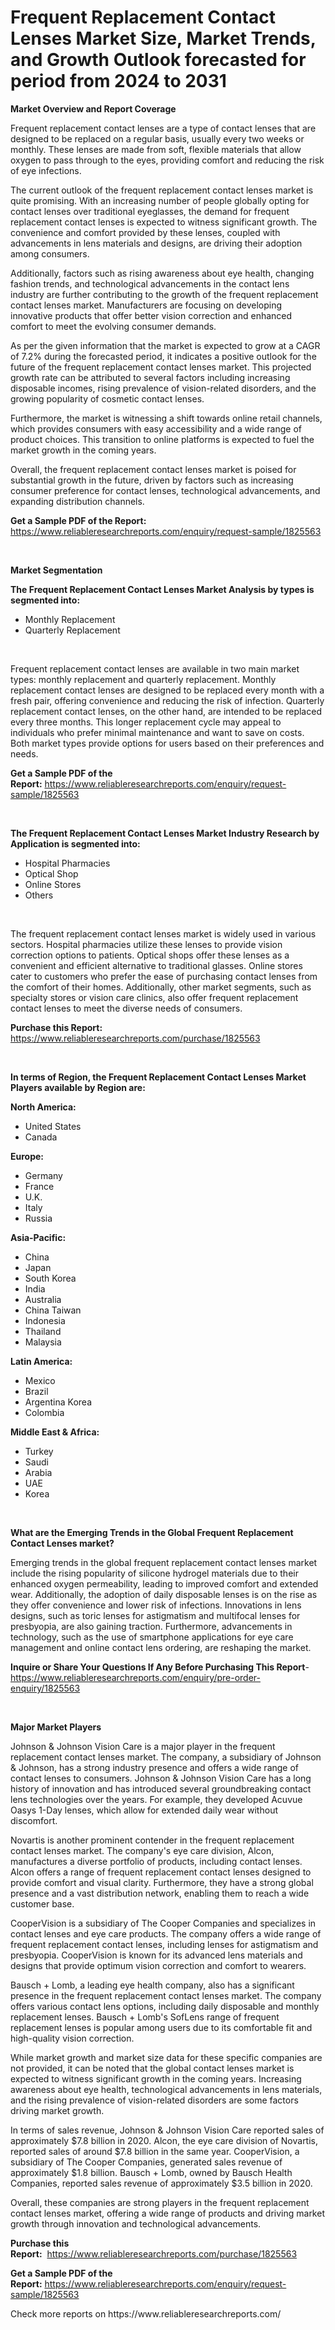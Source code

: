 <p><h1>Frequent Replacement Contact Lenses Market Size, Market Trends, and Growth Outlook forecasted for period from 2024 to 2031</h1></p><p><strong>Market Overview and Report Coverage</strong></p>
<p><p>Frequent replacement contact lenses are a type of contact lenses that are designed to be replaced on a regular basis, usually every two weeks or monthly. These lenses are made from soft, flexible materials that allow oxygen to pass through to the eyes, providing comfort and reducing the risk of eye infections.</p><p>The current outlook of the frequent replacement contact lenses market is quite promising. With an increasing number of people globally opting for contact lenses over traditional eyeglasses, the demand for frequent replacement contact lenses is expected to witness significant growth. The convenience and comfort provided by these lenses, coupled with advancements in lens materials and designs, are driving their adoption among consumers.</p><p>Additionally, factors such as rising awareness about eye health, changing fashion trends, and technological advancements in the contact lens industry are further contributing to the growth of the frequent replacement contact lenses market. Manufacturers are focusing on developing innovative products that offer better vision correction and enhanced comfort to meet the evolving consumer demands.</p><p>As per the given information that the market is expected to grow at a CAGR of 7.2% during the forecasted period, it indicates a positive outlook for the future of the frequent replacement contact lenses market. This projected growth rate can be attributed to several factors including increasing disposable incomes, rising prevalence of vision-related disorders, and the growing popularity of cosmetic contact lenses.</p><p>Furthermore, the market is witnessing a shift towards online retail channels, which provides consumers with easy accessibility and a wide range of product choices. This transition to online platforms is expected to fuel the market growth in the coming years.</p><p>Overall, the frequent replacement contact lenses market is poised for substantial growth in the future, driven by factors such as increasing consumer preference for contact lenses, technological advancements, and expanding distribution channels.</p></p>
<p><strong>Get a Sample PDF of the Report:</strong> <a href="https://www.reliableresearchreports.com/enquiry/request-sample/1825563">https://www.reliableresearchreports.com/enquiry/request-sample/1825563</a></p>
<p>&nbsp;</p>
<p><strong>Market Segmentation</strong></p>
<p><strong>The Frequent Replacement Contact Lenses Market Analysis by types is segmented into:</strong></p>
<p><ul><li>Monthly Replacement</li><li>Quarterly Replacement</li></ul></p>
<p>&nbsp;</p>
<p><p>Frequent replacement contact lenses are available in two main market types: monthly replacement and quarterly replacement. Monthly replacement contact lenses are designed to be replaced every month with a fresh pair, offering convenience and reducing the risk of infection. Quarterly replacement contact lenses, on the other hand, are intended to be replaced every three months. This longer replacement cycle may appeal to individuals who prefer minimal maintenance and want to save on costs. Both market types provide options for users based on their preferences and needs.</p></p>
<p><strong>Get a Sample PDF of the Report:</strong>&nbsp;<a href="https://www.reliableresearchreports.com/enquiry/request-sample/1825563">https://www.reliableresearchreports.com/enquiry/request-sample/1825563</a></p>
<p>&nbsp;</p>
<p><strong>The Frequent Replacement Contact Lenses Market Industry Research by Application is segmented into:</strong></p>
<p><ul><li>Hospital Pharmacies</li><li>Optical Shop</li><li>Online Stores</li><li>Others</li></ul></p>
<p>&nbsp;</p>
<p><p>The frequent replacement contact lenses market is widely used in various sectors. Hospital pharmacies utilize these lenses to provide vision correction options to patients. Optical shops offer these lenses as a convenient and efficient alternative to traditional glasses. Online stores cater to customers who prefer the ease of purchasing contact lenses from the comfort of their homes. Additionally, other market segments, such as specialty stores or vision care clinics, also offer frequent replacement contact lenses to meet the diverse needs of consumers.</p></p>
<p><strong>Purchase this Report:</strong>&nbsp; <a href="https://www.reliableresearchreports.com/purchase/1825563">https://www.reliableresearchreports.com/purchase/1825563</a></p>
<p>&nbsp;</p>
<p><strong>In terms of Region, the Frequent Replacement Contact Lenses Market Players available by Region are:</strong></p>
<p>
    <p> <strong> North America: </strong>
        <ul>
            <li>United States</li>
            <li>Canada</li>
        </ul>
        </p> 
    <p> <strong> Europe: </strong>
        <ul>
            <li>Germany</li>
            <li>France</li>
            <li>U.K.</li>
            <li>Italy</li>
            <li>Russia</li>
        </ul>
        </p> 
    <p> <strong> Asia-Pacific: </strong>
        <ul>
            <li>China</li>
            <li>Japan</li>
            <li>South Korea</li>
            <li>India</li>
            <li>Australia</li>
            <li>China Taiwan</li>
            <li>Indonesia</li>
            <li>Thailand</li>
            <li>Malaysia</li>
        </ul>
        </p> 
    <p> <strong> Latin America: </strong>
        <ul>
            <li>Mexico</li>
            <li>Brazil</li>
            <li>Argentina Korea</li>
            <li>Colombia</li>
        </ul>
        </p> 
    <p> <strong> Middle East & Africa: </strong>
        <ul>
            <li>Turkey</li>
            <li>Saudi</li>
            <li>Arabia</li>
            <li>UAE</li>
            <li>Korea</li>
        </ul>
    </p>
    </p>
<p>&nbsp;</p>
<p><strong>What are the Emerging Trends in the Global Frequent Replacement Contact Lenses market?</strong></p>
<p><p>Emerging trends in the global frequent replacement contact lenses market include the rising popularity of silicone hydrogel materials due to their enhanced oxygen permeability, leading to improved comfort and extended wear. Additionally, the adoption of daily disposable lenses is on the rise as they offer convenience and lower risk of infections. Innovations in lens designs, such as toric lenses for astigmatism and multifocal lenses for presbyopia, are also gaining traction. Furthermore, advancements in technology, such as the use of smartphone applications for eye care management and online contact lens ordering, are reshaping the market.</p></p>
<p><strong>Inquire or Share Your Questions If Any Before Purchasing This Report</strong>- <a href="https://www.reliableresearchreports.com/enquiry/pre-order-enquiry/1825563">https://www.reliableresearchreports.com/enquiry/pre-order-enquiry/1825563</a></p>
<p>&nbsp;</p>
<p><strong>Major Market Players</strong></p>
<p><p>Johnson & Johnson Vision Care is a major player in the frequent replacement contact lenses market. The company, a subsidiary of Johnson & Johnson, has a strong industry presence and offers a wide range of contact lenses to consumers. Johnson & Johnson Vision Care has a long history of innovation and has introduced several groundbreaking contact lens technologies over the years. For example, they developed Acuvue Oasys 1-Day lenses, which allow for extended daily wear without discomfort.</p><p>Novartis is another prominent contender in the frequent replacement contact lenses market. The company's eye care division, Alcon, manufactures a diverse portfolio of products, including contact lenses. Alcon offers a range of frequent replacement contact lenses designed to provide comfort and visual clarity. Furthermore, they have a strong global presence and a vast distribution network, enabling them to reach a wide customer base.</p><p>CooperVision is a subsidiary of The Cooper Companies and specializes in contact lenses and eye care products. The company offers a wide range of frequent replacement contact lenses, including lenses for astigmatism and presbyopia. CooperVision is known for its advanced lens materials and designs that provide optimum vision correction and comfort to wearers.</p><p>Bausch + Lomb, a leading eye health company, also has a significant presence in the frequent replacement contact lenses market. The company offers various contact lens options, including daily disposable and monthly replacement lenses. Bausch + Lomb's SofLens range of frequent replacement lenses is popular among users due to its comfortable fit and high-quality vision correction.</p><p>While market growth and market size data for these specific companies are not provided, it can be noted that the global contact lenses market is expected to witness significant growth in the coming years. Increasing awareness about eye health, technological advancements in lens materials, and the rising prevalence of vision-related disorders are some factors driving market growth.</p><p>In terms of sales revenue, Johnson & Johnson Vision Care reported sales of approximately $7.8 billion in 2020. Alcon, the eye care division of Novartis, reported sales of around $7.8 billion in the same year. CooperVision, a subsidiary of The Cooper Companies, generated sales revenue of approximately $1.8 billion. Bausch + Lomb, owned by Bausch Health Companies, reported sales revenue of approximately $3.5 billion in 2020.</p><p>Overall, these companies are strong players in the frequent replacement contact lenses market, offering a wide range of products and driving market growth through innovation and technological advancements.</p></p>
<p><strong>Purchase this Report:</strong>&nbsp;&nbsp;<a href="https://www.reliableresearchreports.com/purchase/1825563">https://www.reliableresearchreports.com/purchase/1825563</a></p>
<p></p>
<p><strong>Get a Sample PDF of the Report:</strong>&nbsp;<a href="https://www.reliableresearchreports.com/enquiry/request-sample/1825563">https://www.reliableresearchreports.com/enquiry/request-sample/1825563</a></p>
<p>Check more reports on https://www.reliableresearchreports.com/</p>